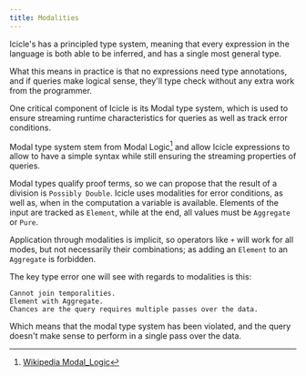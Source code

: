 ```yaml
---
title: Modalities
---
```



Icicle's has a principled type system, meaning that every expression in
the language is both able to be inferred, and has a single most general
type.

What this means in practice is that no expressions need type annotations,
and if queries make logical sense, they'll type check without any extra
work from the programmer.


One critical component of Icicle is its Modal type system, which is
used to ensure streaming runtime characteristics for queries as well
as track error conditions.


Modal type system stem from Modal Logic[^wiki] and allow Icicle expressions
to allow to have a simple syntax while still ensuring the streaming
properties of queries.


Modal types qualify proof terms, so we can propose that the result of a
division is `Possibly Double`. Icicle uses modalities for error conditions,
as well as, when in the computation a variable is available.
Elements of the input are tracked as `Element`, while at the end, all
values must be `Aggregate` or `Pure`.


Application through modalities is implicit, so operators like `+` will work for
all modes, but not necessarily their combinations; as adding an `Element`
to an `Aggregate` is forbidden.

The key type error one will see with regards to modalities is this:

```
Cannot join temporalities.
Element with Aggregate.
Chances are the query requires multiple passes over the data.
```

Which means that the modal type system has been violated, and the query
doesn't make sense to perform in a single pass over the data.


[^wiki]: [Wikipedia Modal_Logic](https://en.wikipedia.org/wiki/Modal_Logic)
